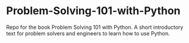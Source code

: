 # Problem-Solving-101-with-Python

Repo for the book Problem Solving 101 with Python. A short introductory text for problem solvers and engineers to learn how to use Python.
